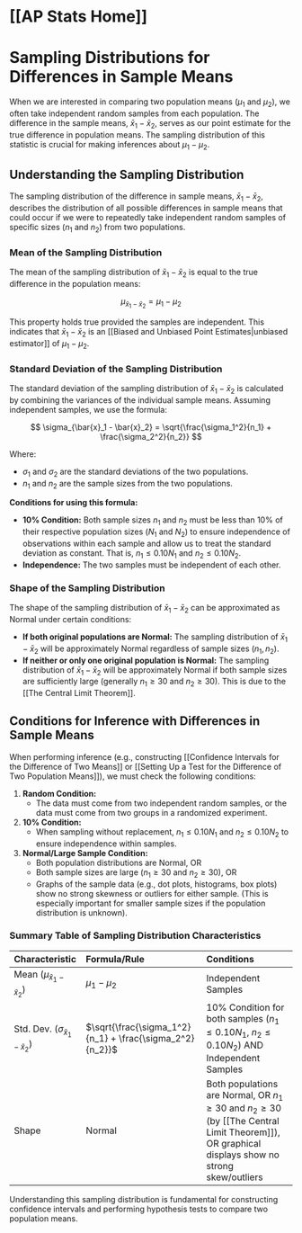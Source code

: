 # [[AP Stats Home]]
# Sampling Distributions for Differences in Sample Means

When we are interested in comparing two population means ($\mu_1$ and $\mu_2$), we often take independent random samples from each population. The difference in the sample means, $\bar{x}_1 - \bar{x}_2$, serves as our point estimate for the true difference in population means. The sampling distribution of this statistic is crucial for making inferences about $\mu_1 - \mu_2$.

## Understanding the Sampling Distribution

The sampling distribution of the difference in sample means, $\bar{x}_1 - \bar{x}_2$, describes the distribution of all possible differences in sample means that could occur if we were to repeatedly take independent random samples of specific sizes ($n_1$ and $n_2$) from two populations.

### Mean of the Sampling Distribution

The mean of the sampling distribution of $\bar{x}_1 - \bar{x}_2$ is equal to the true difference in the population means:

$$ \mu_{\bar{x}_1 - \bar{x}_2} = \mu_1 - \mu_2 $$

This property holds true provided the samples are independent. This indicates that $\bar{x}_1 - \bar{x}_2$ is an [[Biased and Unbiased Point Estimates|unbiased estimator]] of $\mu_1 - \mu_2$.

### Standard Deviation of the Sampling Distribution

The standard deviation of the sampling distribution of $\bar{x}_1 - \bar{x}_2$ is calculated by combining the variances of the individual sample means. Assuming independent samples, we use the formula:

$$ \sigma_{\bar{x}_1 - \bar{x}_2} = \sqrt{\frac{\sigma_1^2}{n_1} + \frac{\sigma_2^2}{n_2}} $$

Where:
*   $\sigma_1$ and $\sigma_2$ are the standard deviations of the two populations.
*   $n_1$ and $n_2$ are the sample sizes from the two populations.

**Conditions for using this formula:**
*   **10% Condition:** Both sample sizes $n_1$ and $n_2$ must be less than 10% of their respective population sizes ($N_1$ and $N_2$) to ensure independence of observations within each sample and allow us to treat the standard deviation as constant. That is, $n_1 \le 0.10 N_1$ and $n_2 \le 0.10 N_2$.
*   **Independence:** The two samples must be independent of each other.

### Shape of the Sampling Distribution

The shape of the sampling distribution of $\bar{x}_1 - \bar{x}_2$ can be approximated as Normal under certain conditions:

*   **If both original populations are Normal:** The sampling distribution of $\bar{x}_1 - \bar{x}_2$ will be approximately Normal regardless of sample sizes ($n_1, n_2$).
*   **If neither or only one original population is Normal:** The sampling distribution of $\bar{x}_1 - \bar{x}_2$ will be approximately Normal if both sample sizes are sufficiently large (generally $n_1 \ge 30$ and $n_2 \ge 30$). This is due to the [[The Central Limit Theorem]].

## Conditions for Inference with Differences in Sample Means

When performing inference (e.g., constructing [[Confidence Intervals for the Difference of Two Means]] or [[Setting Up a Test for the Difference of Two Population Means]]), we must check the following conditions:

1.  **Random Condition:**
    *   The data must come from two independent random samples, or the data must come from two groups in a randomized experiment.
2.  **10% Condition:**
    *   When sampling without replacement, $n_1 \le 0.10 N_1$ and $n_2 \le 0.10 N_2$ to ensure independence within samples.
3.  **Normal/Large Sample Condition:**
    *   Both population distributions are Normal, OR
    *   Both sample sizes are large ($n_1 \ge 30$ and $n_2 \ge 30$), OR
    *   Graphs of the sample data (e.g., dot plots, histograms, box plots) show no strong skewness or outliers for either sample. (This is especially important for smaller sample sizes if the population distribution is unknown).

### Summary Table of Sampling Distribution Characteristics

| Characteristic                      | Formula/Rule                                                              | Conditions                                                                                                                                           |
| :---------------------------------- | :------------------------------------------------------------------------ | :--------------------------------------------------------------------------------------------------------------------------------------------------- |
| Mean ($\mu_{\bar{x}_1 - \bar{x}_2}$) | $\mu_1 - \mu_2$                                                           | Independent Samples                                                                                                                                  |
| Std. Dev. ($\sigma_{\bar{x}_1 - \bar{x}_2}$) | $\sqrt{\frac{\sigma_1^2}{n_1} + \frac{\sigma_2^2}{n_2}}$                  | 10% Condition for both samples ($n_1 \le 0.10 N_1$, $n_2 \le 0.10 N_2$) AND Independent Samples                                                      |
| Shape                               | Normal                                                                    | Both populations are Normal, OR $n_1 \ge 30$ and $n_2 \ge 30$ (by [[The Central Limit Theorem]]), OR graphical displays show no strong skew/outliers |

Understanding this sampling distribution is fundamental for constructing confidence intervals and performing hypothesis tests to compare two population means.